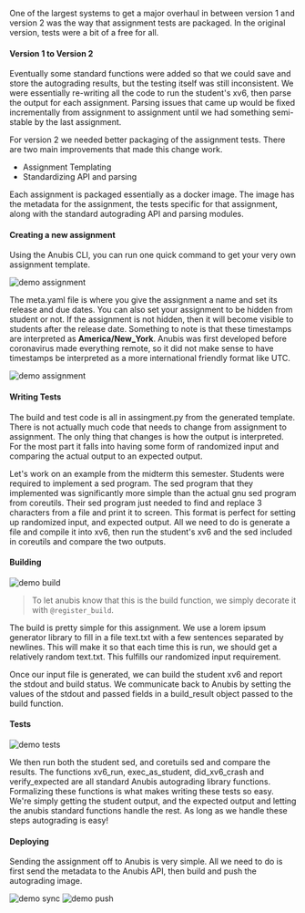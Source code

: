 One of the largest systems to get a major overhaul in between
version 1 and version 2 was the way that assignment tests are
packaged. In the original version, tests were a bit of a free
for all.

#### Version 1 to Version 2

Eventually some standard functions were added so that
we could save and store the autograding results, but the testing
itself was still inconsistent. We were essentially re-writing all the
code to run the student&apos;s xv6, then parse the output for each
assignment. Parsing issues that came up would be fixed incrementally
from assignment to assignment until we had something semi-stable
by the last assignment.

For version 2 we needed better packaging of the assignment tests.
There are two main improvements that made this change work.

 - Assignment Templating
 - Standardizing API and parsing

Each assignment is packaged essentially as a docker image. The
image has the metadata for the assignment, the tests specific for
that assignment, along with the standard autograding
API and parsing modules.

#### Creating a new assignment

Using the Anubis CLI, you can run one quick command to get
your very own assignment template.

![demo assignment](/api/public/static/b176c707620f500b)

The meta.yaml file is where you give the assignment a name
and set its release and due dates. You can also set your assignment to be
hidden from student or not. If the assignment is not hidden, then it
will become visible to students after the release date. Something to note
is that these timestamps are interpreted as **America/New_York**.
Anubis was first developed before coronavirus made everything remote,
so it did not make sense to have timestamps be interpreted as a more
international friendly format like UTC.


![demo assignment](/api/public/static/dcf6dc895dcb75f2)

#### Writing Tests


The build and test code is all in assingment.py from the generated
template. There is not actually much code that needs to change from
assignment to assignment. The only thing that changes is how the
output is interpreted. For the most part it falls into having some
form of randomized input and comparing the actual output to an
expected output.

Let&apos;s work on an example from the midterm this semester.
Students were required to implement a sed program. The sed program
that they implemented was significantly more simple than the actual
gnu sed program from coreutils. Their sed program just needed to find
and replace 3 characters from a file and print it to screen. This
format is perfect for setting up randomized input, and expected output.
All we need to do is generate a file and compile it into xv6, then
run the student&apos;s xv6 and the sed included in coreutils and
compare the two outputs.


#### Building

![demo build](/api/public/static/243d6d28714e96f5)


> To let anubis know that this is the build function, we simply decorate it with `@register_build`.

The build is pretty simple for this assignment. We use a
lorem ipsum generator library to fill in a file text.txt with
a few sentences separated by newlines. This will make it so that
each time this is run, we should get a relatively random text.txt.
This fulfills our randomized input requirement. 

Once our input file is generated, we can build the student xv6
and report the stdout and build status. We communicate back to
Anubis by setting the values of the stdout and passed fields in
a build_result object passed to the build function.


#### Tests

![demo tests](/api/public/static/14da736d560a86e6)

We then run both the student sed, and coretuils sed and compare the results.
The functions xv6_run, exec_as_student, did_xv6_crash and verify_expected
are all standard Anubis autograding library functions. Formalizing these
functions is what makes writing these tests so easy. We&apos;re simply
getting the student output, and the expected output and letting the anubis
standard functions handle the rest. As long as we handle these steps
autograding is easy!

#### Deploying

Sending the assignment off to Anubis is very simple. All we need to
do is first send the metadata to the Anubis API, then build and
push the autograding image.

![demo sync](/api/public/static/ee0d3c5a5684fa68)
![demo push](/api/public/static/71f11b54ad2e38f4)